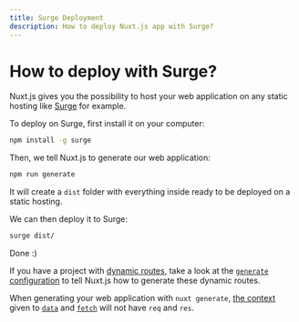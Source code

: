 ```yaml
---
title: Surge Deployment
description: How to deploy Nuxt.js app with Surge?
---
```


# How to deploy with Surge?

Nuxt.js gives you the possibility to host your web application on any static hosting like [Surge](https://surge.sh/) for example.

To deploy on Surge, first install it on your computer:

```bash
npm install -g surge
```

Then, we tell Nuxt.js to generate our web application:

```bash
npm run generate
```

It will create a `dist` folder with everything inside ready to be deployed on a static hosting.

We can then deploy it to Surge:

```bash
surge dist/
```

Done :)

If you have a project with [dynamic routes](/guide/routing#dynamic-routes), take a look at the [`generate` configuration](/api/configuration-generate) to tell Nuxt.js how to generate these dynamic routes.

<div class="Alert">

When generating your web application with `nuxt generate`, [the context](/api) given to [`data`](/guide/async-data#the-data-method) and [`fetch`](/guide/vuex-store#the-fetch-method) will not have `req` and `res`.

</div>

